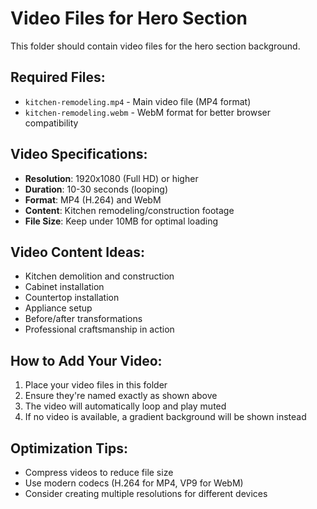 # Video Files for Hero Section

This folder should contain video files for the hero section background.

## Required Files:
- `kitchen-remodeling.mp4` - Main video file (MP4 format)
- `kitchen-remodeling.webm` - WebM format for better browser compatibility

## Video Specifications:
- **Resolution**: 1920x1080 (Full HD) or higher
- **Duration**: 10-30 seconds (looping)
- **Format**: MP4 (H.264) and WebM
- **Content**: Kitchen remodeling/construction footage
- **File Size**: Keep under 10MB for optimal loading

## Video Content Ideas:
- Kitchen demolition and construction
- Cabinet installation
- Countertop installation
- Appliance setup
- Before/after transformations
- Professional craftsmanship in action

## How to Add Your Video:
1. Place your video files in this folder
2. Ensure they're named exactly as shown above
3. The video will automatically loop and play muted
4. If no video is available, a gradient background will be shown instead

## Optimization Tips:
- Compress videos to reduce file size
- Use modern codecs (H.264 for MP4, VP9 for WebM)
- Consider creating multiple resolutions for different devices

